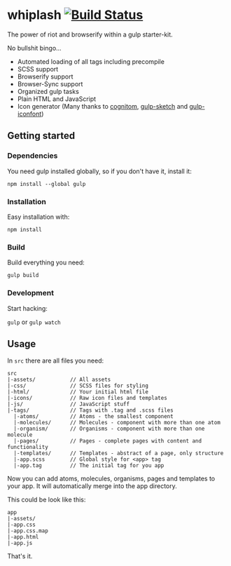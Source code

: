 # whiplash [![Build Status](https://travis-ci.org/danielditgens/whiplash.svg)](https://travis-ci.org/danielditgens/whiplash)

The power of riot and browserify within a gulp starter-kit.

No bullshit bingo...

- Automated loading of all tags including precompile
- SCSS support
- Browserify support
- Browser-Sync support
- Organized gulp tasks
- Plain HTML and JavaScript
- Icon generator (Many thanks to [cognitom](https://github.com/cognitom/symbols-for-sketch), [gulp-sketch](https://github.com/cognitom/gulp-sketch) and [gulp-iconfont](https://github.com/nfroidure/gulp-iconfont))

## Getting started

### Dependencies

You need gulp installed globally, so if you don't have it, install it:

```npm install --global gulp```

### Installation

Easy installation with:

```npm install```

### Build

Build everything you need:

```gulp build```

### Development

Start hacking:

```gulp``` or ```gulp watch```

## Usage

In `src` there are all files you need:

```
src
|-assets/           // All assets
|-css/              // SCSS files for styling
|-html/             // Your initial html file
|-icons/            // Raw icon files and templates
|-js/               // JavaScript stuff
|-tags/             // Tags with .tag and .scss files
  |-atoms/          // Atoms - the smallest component
  |-molecules/      // Molecules - component with more than one atom
  |-organism/       // Organisms - component with more than one molecule
  |-pages/          // Pages - complete pages with content and functionality
  |-templates/      // Templates - abstract of a page, only structure
  |-app.scss        // Global style for <app> tag
  |-app.tag         // The initial tag for you app
```

Now you can add atoms, molecules, organisms, pages and templates to your app. It will automatically merge into the app directory.

This could be look like this:

```
app
|-assets/
|-app.css
|-app.css.map
|-app.html
|-app.js
```

That's it.